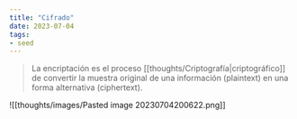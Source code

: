 ```yaml
---
title: "Cifrado"
date: 2023-07-04
tags:
- seed
---
```


> La encriptación es el proceso [[thoughts/Criptografía|criptográfico]] de convertir la muestra original de una información (plaintext) en una forma alternativa (ciphertext).

![[thoughts/images/Pasted image 20230704200622.png]]
